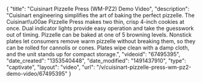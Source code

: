 {
    "title": "Cuisinart Pizzelle Press (WM-PZ2) Demo Video",
    "description": "Cuisinart engineering simplifies the art of baking the perfect pizzelle. The Cuisinart\u00ae Pizzelle Press makes two thin, crisp 4-inch cookies at once. Dual indicator lights provide easy operation and take the guesswork out of timing. Pizzelle can be baked at one of 5 browning levels. Nonstick plates let consumers remove warm pizzelle without breaking them, so they can be rolled for cannolis or cones. Plates wipe clean with a damp cloth, and the unit stands up for compact storage.",
    "videoid": "67495395",
    "date_created": "1353540448",
    "date_modified": "1491437910",
    "type": "captivate",
    "layout": "video",
    "url": "\/v\/cuisinart-pizzelle-press-wm-pz2-demo-video\/67495395"
}